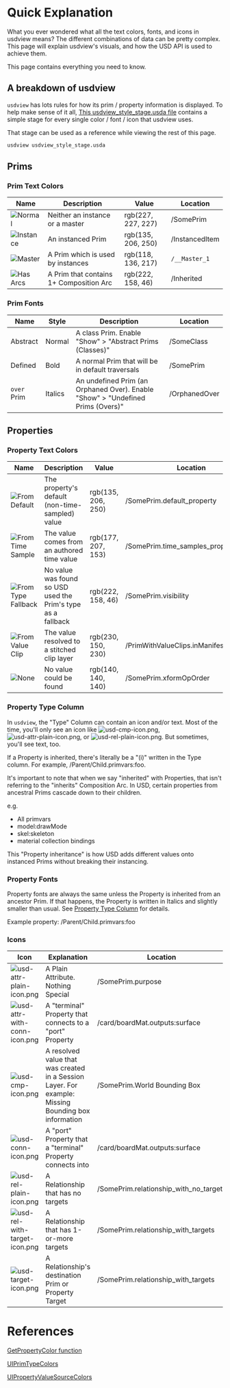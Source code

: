 # Quick Explanation
What you ever wondered what all the text colors, fonts, and icons in
usdview means? The different combinations of data can be pretty complex.
This page will explain usdview's visuals, and how the USD API is used
to achieve them.

This page contains everything you need to know.


## A breakdown of usdview
`usdview` has lots rules for how its prim / property information is
displayed. To help make sense of it all, [This usdview_style_stage.usda
file](usdview_style_stage.usda) contains a simple stage for every single
color / font / icon that usdview uses.

That stage can be used as a reference while viewing the rest of this page.

```bash
usdview usdview_style_stage.usda
```

## Prims
### Prim Text Colors

|                                                       Name                                                        |               Description               |       Value        |    Location    |
|-------------------------------------------------------------------------------------------------------------------|-----------------------------------------|--------------------|----------------|
| ![Normal](https://user-images.githubusercontent.com/10103049/64095938-23caa080-cd15-11e9-9adf-338ea0175d6f.png)   | Neither an instance or a master         | rgb(227, 227, 227) | /SomePrim      |
| ![Instance](https://user-images.githubusercontent.com/10103049/64096068-7e63fc80-cd15-11e9-800a-42fe04e59a98.png) | An instanced Prim                       | rgb(135, 206, 250) | /InstancedItem |
| ![Master](https://user-images.githubusercontent.com/10103049/64096145-b10df500-cd15-11e9-9046-0a87b7fc36ec.png)   | A Prim which is used by instances       | rgb(118, 136, 217) | `/__Master_1`  |
| ![Has Arcs](https://user-images.githubusercontent.com/10103049/64096004-4eb4f480-cd15-11e9-83b6-619bb7f18849.png) | A Prim that contains 1+ Composition Arc | rgb(222, 158, 46)  | /Inherited     |



### Prim Fonts

|    Name     |  Style  |                                   Description                                   |   Location    |
|-------------|---------|---------------------------------------------------------------------------------|---------------|
| Abstract    | Normal  | A class Prim. Enable "Show" > "Abstract Prims (Classes)"                        | /SomeClass    |
| Defined     | Bold    | A normal Prim that will be in default traversals                                | /SomePrim     |
| `over` Prim | Italics | An undefined Prim (an Orphaned Over). Enable "Show" > "Undefined Prims (Overs)" | /OrphanedOver |



## Properties
### Property Text Colors

|                                                            Name                                                             |                         Description                          |       Value        |                Location                 |
|-----------------------------------------------------------------------------------------------------------------------------|--------------------------------------------------------------|--------------------|-----------------------------------------|
| ![From Default](https://user-images.githubusercontent.com/10103049/64096828-7efd9280-cd17-11e9-89ac-19d3a48d362e.png)       | The property's default (non-time-sampled) value              | rgb(135, 206, 250) | /SomePrim.default_property              |
| ![From Time Sample](https://user-images.githubusercontent.com/10103049/64096862-93418f80-cd17-11e9-8ac2-e08dd94722a3.png)   | The value comes from an authored time value                  | rgb(177, 207, 153) | /SomePrim.time_samples_property         |
| ![From Type Fallback](https://user-images.githubusercontent.com/10103049/64097222-840f1180-cd18-11e9-87d5-c4e05474aaf0.png) | No value was found so USD used the Prim's type as a fallback | rgb(222, 158, 46)  | /SomePrim.visibility                    |
| ![From Value Clip](https://user-images.githubusercontent.com/10103049/64096895-b10ef480-cd17-11e9-901a-1570ed5f6dcf.png)    | The value resolved to a stitched clip layer                  | rgb(230, 150, 230) | /PrimWithValueClips.inManifestAndInClip |
| ![None](https://user-images.githubusercontent.com/10103049/64097313-ca647080-cd18-11e9-8c3d-87e203f9e9cb.png)               | No value could be found                                      | rgb(140, 140, 140) | /SomePrim.xformOpOrder                  |


### Property Type Column
In `usdview`, the "Type" Column can contain an icon and/or
text. Most of the time, you'll only see an icon like
![usd-cmp-icon.png](https://user-images.githubusercontent.com/10103049/64098197-1adccd80-cd1b-11e9-8464-4f726472ab47.png),
![usd-attr-plain-icon.png](https://user-images.githubusercontent.com/10103049/64097798-064c0580-cd1a-11e9-8b6c-4d4d47ec3928.png), or
![usd-rel-plain-icon.png](https://user-images.githubusercontent.com/10103049/64097833-1d8af300-cd1a-11e9-9086-1f373bfb52e9.png). But sometimes,
you'll see text, too.

If a Property is inherited, there's literally be a "(i)" written in the
Type column. For example, /Parent/Child.primvars:foo.

It's important to note that when we say "inherited" with Properties,
that isn't referring to the "inherits" Composition Arc. In USD, certain
properties from ancestral Prims cascade down to their children.

e.g.
 - All primvars
 - model:drawMode
 - skel:skeleton
 - material collection bindings

This "Property inheritance" is how USD adds different values onto
instanced Prims without breaking their instancing.


### Property Fonts
Property fonts are always the same unless the Property is inherited
from an ancestor Prim. If that happens, the Property is written
in Italics and slightly smaller than usual. See [Property Type
Column](#Property-Type-Column) for details.

Example property: /Parent/Child.primvars:foo


### Icons

|                                                                 Icon                                                                  |                                             Explanation                                             |                Location                |
|---------------------------------------------------------------------------------------------------------------------------------------|-----------------------------------------------------------------------------------------------------|----------------------------------------|
| ![usd-attr-plain-icon.png](https://user-images.githubusercontent.com/10103049/64097798-064c0580-cd1a-11e9-8b6c-4d4d47ec3928.png)      | A Plain Attribute. Nothing Special                                                                  | /SomePrim.purpose                      |
| ![usd-attr-with-conn-icon.png](https://user-images.githubusercontent.com/10103049/64097752-ef0d1800-cd19-11e9-8986-ade76e5c0eee.png)  | A "terminal" Property that connects to a "port" Property                                            | /card/boardMat.outputs:surface         |
| ![usd-cmp-icon.png](https://user-images.githubusercontent.com/10103049/64098197-1adccd80-cd1b-11e9-8464-4f726472ab47.png)             | A resolved value that was created in a Session Layer. For example: Missing Bounding box information | /SomePrim.World Bounding Box           |
| ![usd-conn-icon.png](https://user-images.githubusercontent.com/10103049/64098151-fc76d200-cd1a-11e9-9ac8-76bd4e67ac71.png)            | A "port" Property that a "terminal" Property connects into                                          | /card/boardMat.outputs:surface         |
| ![usd-rel-plain-icon.png](https://user-images.githubusercontent.com/10103049/64097833-1d8af300-cd1a-11e9-9086-1f373bfb52e9.png)       | A Relationship that has no targets                                                                  | /SomePrim.relationship_with_no_targets |
| ![usd-rel-with-target-icon.png](https://user-images.githubusercontent.com/10103049/64097942-6478e880-cd1a-11e9-95df-9d8ead6a71f7.png) | A Relationship that has 1-or-more targets                                                           | /SomePrim.relationship_with_targets    |
| ![usd-target-icon.png](https://user-images.githubusercontent.com/10103049/64098082-d3564180-cd1a-11e9-935e-c86a71db739e.png)          | A Relationship's destination Prim or Property Target                                                | /SomePrim.relationship_with_targets    |



# References

[GetPropertyColor function](https://github.com/PixarAnimationStudios/USD/blob/32ca7df94c83ae19e6fd38f7928d07f0e4cf5040/pxr/usdImaging/lib/usdviewq/common.py#L284-L299)

[UIPrimTypeColors](https://github.com/PixarAnimationStudios/USD/blob/32ca7df94c83ae19e6fd38f7928d07f0e4cf5040/pxr/usdImaging/lib/usdviewq/common.py#L50-L54)

[UIPropertyValueSourceColors](https://github.com/PixarAnimationStudios/USD/blob/32ca7df94c83ae19e6fd38f7928d07f0e4cf5040/pxr/usdImaging/lib/usdviewq/common.py#L56-L61)
